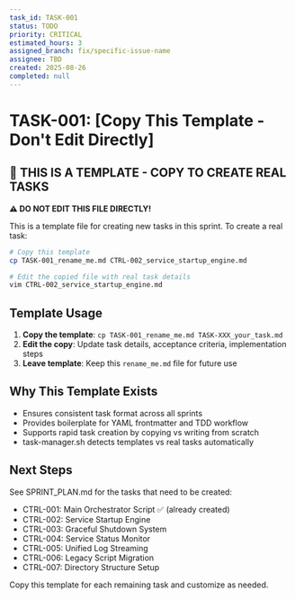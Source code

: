 ```yaml
---
task_id: TASK-001
status: TODO
priority: CRITICAL
estimated_hours: 3
assigned_branch: fix/specific-issue-name
assignee: TBD
created: 2025-08-26
completed: null
---
```


# TASK-001: [Copy This Template - Don't Edit Directly]

## 🔴 THIS IS A TEMPLATE - COPY TO CREATE REAL TASKS

**⚠️ DO NOT EDIT THIS FILE DIRECTLY!**

This is a template file for creating new tasks in this sprint. To create a real task:

```bash
# Copy this template
cp TASK-001_rename_me.md CTRL-002_service_startup_engine.md

# Edit the copied file with real task details
vim CTRL-002_service_startup_engine.md
```

## Template Usage
1. **Copy the template**: `cp TASK-001_rename_me.md TASK-XXX_your_task.md`
2. **Edit the copy**: Update task details, acceptance criteria, implementation steps
3. **Leave template**: Keep this `rename_me.md` file for future use

## Why This Template Exists
- Ensures consistent task format across all sprints
- Provides boilerplate for YAML frontmatter and TDD workflow
- Supports rapid task creation by copying vs writing from scratch
- task-manager.sh detects templates vs real tasks automatically

## Next Steps
See SPRINT_PLAN.md for the tasks that need to be created:
- CTRL-001: Main Orchestrator Script ✅ (already created)
- CTRL-002: Service Startup Engine
- CTRL-003: Graceful Shutdown System  
- CTRL-004: Service Status Monitor
- CTRL-005: Unified Log Streaming
- CTRL-006: Legacy Script Migration
- CTRL-007: Directory Structure Setup

Copy this template for each remaining task and customize as needed.